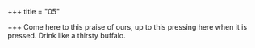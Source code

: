+++
title = "05"

+++
Come here to this praise of ours, up to this pressing here when it is  pressed.
Drink like a thirsty buffalo.